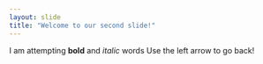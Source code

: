 ```yaml
---
layout: slide
title: "Welcome to our second slide!"
---
```

I am attempting **bold** and *italic* words
Use the left arrow to go back!
